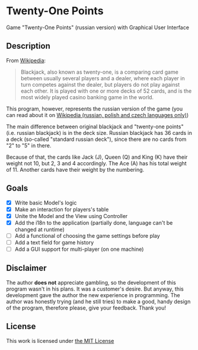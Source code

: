 # Twenty-One Points
Game "Twenty-One Points" (russian version) with Graphical User Interface

## Description
From [Wikipedia](https://en.wikipedia.org/wiki/Blackjack):
> Blackjack, also known as twenty-one, is a comparing card game between usually several players and a dealer, where each player in turn competes against the dealer, but players do not play against each other. It is played with one or more decks of 52 cards, and is the most widely played casino banking game in the world.

This program, however, represents the russian version of the game (you can read about it on [Wikipedia (russian, polish and czech languages only)](https://ru.wikipedia.org/wiki/%D0%9E%D1%87%D0%BA%D0%BE_(%D0%B8%D0%B3%D1%80%D0%B0)))

The main difference between original blackjack and "twenty-one points" (i.e. russian blackjack) is in the deck size. Russian blackjack has 36 cards in a deck (so-called "standard russian deck"), since there are no cards from "2" to "5" in there.

Because of that, the cards like Jack (J), Queen (Q) and King (K) have their weight not 10, but 2, 3 and 4 accordingly. The Ace (A) has his total weight of 11. Another cards have their weight by the numbering.

## Goals
- [x] Write basic Model's logic
- [x] Make an interaction for players's table
- [x] Unite the Model and the View using Controller
- [x] Add the i18n to the application (partially done, language can't be changed at runtime)
- [ ] Add a functional of choosing the game settings before play
- [ ] Add a text field for game history
- [ ] Add a GUI support for multi-player (on one machine)

## Disclaimer
The author **does not** appreciate gambling, so the development of this program wasn't in his plans. It was a customer's desire. But anyway, this development gave the author the new experience in programming. The author was honestly trying (and he still tries) to make a good, handy design of the program, therefore please, give your feedback. Thank you!

## License
This work is licensed under [the MIT License](https://opensource.org/licenses/MIT)
